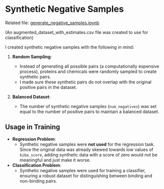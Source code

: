 # Synthetic Negative Samples

Related file: [generate_negative_samples.ipynb](generate_negative_samples.ipynb)

(An augmented_dataset_with_estimates.csv file was created to use for classification)

I created synthetic negative samples with the following in mind:

1. **Random Sampling**:
   - Instead of generating all possible pairs (a computationally expensive process), proteins and chemicals were randomly sampled to create synthetic pairs.
   - I made sure these synthetic pairs do not overlap with the original positive pairs in the dataset.

2. **Balanced Dataset**:
   - The number of synthetic negative samples (`num_negatives`) was set equal to the number of positive pairs to maintain a balanced dataset.

## Usage in Training
- **Regression Problem**:
  - Synthetic negative samples were **not used** for the regression task. Since the original data was already skewed towards low values of `kiba_score`, adding synthetic data with a score of zero would not be meaningful and just make it worse.
- **Classification Problem**:
  - Synthetic negative samples were used for training a classifier, ensuring a robust dataset for distinguishing between binding and non-binding pairs.
